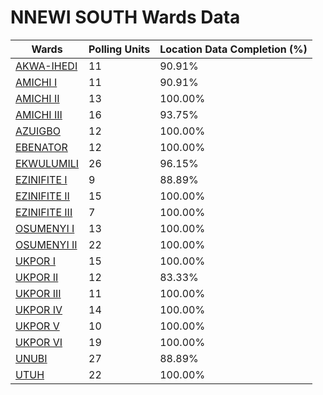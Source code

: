 
# NNEWI SOUTH Wards Data

| Wards | Polling Units | Location Data Completion (%) |
| ---- | ----- | ------- |
| [AKWA-IHEDI](./wards/947-akwa-ihedi) | 11 | 90.91% |
| [AMICHI  I](./wards/948-amichi-i) | 11 | 90.91% |
| [AMICHI  II](./wards/949-amichi-ii) | 13 | 100.00% |
| [AMICHI  III](./wards/950-amichi-iii) | 16 | 93.75% |
| [AZUIGBO](./wards/951-azuigbo) | 12 | 100.00% |
| [EBENATOR](./wards/952-ebenator) | 12 | 100.00% |
| [EKWULUMILI](./wards/953-ekwulumili) | 26 | 96.15% |
| [EZINIFITE  I](./wards/954-ezinifite-i) | 9 | 88.89% |
| [EZINIFITE  II](./wards/955-ezinifite-ii) | 15 | 100.00% |
| [EZINIFITE  III](./wards/956-ezinifite-iii) | 7 | 100.00% |
| [OSUMENYI  I](./wards/957-osumenyi-i) | 13 | 100.00% |
| [OSUMENYI  II](./wards/958-osumenyi-ii) | 22 | 100.00% |
| [UKPOR  I](./wards/959-ukpor-i) | 15 | 100.00% |
| [UKPOR II](./wards/960-ukpor-ii) | 12 | 83.33% |
| [UKPOR III](./wards/961-ukpor-iii) | 11 | 100.00% |
| [UKPOR IV](./wards/962-ukpor-iv) | 14 | 100.00% |
| [UKPOR V](./wards/963-ukpor-v) | 10 | 100.00% |
| [UKPOR VI](./wards/964-ukpor-vi) | 19 | 100.00% |
| [UNUBI](./wards/965-unubi) | 27 | 88.89% |
| [UTUH](./wards/966-utuh) | 22 | 100.00% |




